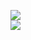 [![](https://img.shields.io/badge/Made%20With-Github%20Spray-lightgrey.svg?style=for-the-badge&logo=github)](https://github.com/Annihil/github-spray#8451)  
[![](https://i.imgur.com/2DrTn0Z.gif)](https://github.com/Annihil/github-spray)
